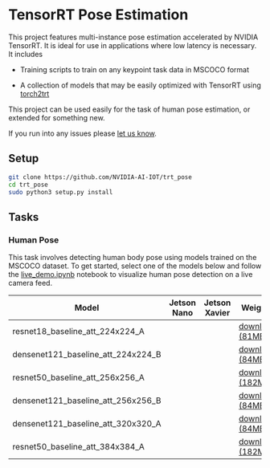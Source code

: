 # TensorRT Pose Estimation

This project features multi-instance pose estimation accelerated by NVIDIA TensorRT.  It is ideal for use in applications where low latency is necessary.  It includes

- Training scripts to train on any keypoint task data in MSCOCO format

- A collection of models that may be easily optimized with TensorRT using [torch2trt](https://github.com/NVIDIA-AI-IOT/torch2trt)

This project can be used easily for the task of human pose estimation, or extended for something new.

If you run into any issues please [let us know](../../issues).


## Setup

```bash
git clone https://github.com/NVIDIA-AI-IOT/trt_pose
cd trt_pose
sudo python3 setup.py install
```

## Tasks

### Human Pose

This task involves detecting human body pose using models trained on the MSCOCO dataset.  To get started, select one of the models below and follow the [live_demo.ipynb](tasks/human_pose/live_demo.ipynb) notebook to visualize human pose detection on a live camera feed.

| Model | Jetson Nano | Jetson Xavier | Weights |
|-------|-------------|---------------|---------|
| resnet18_baseline_att_224x224_A |  |  | [download (81MB)](https://drive.google.com/open?id=1XYDdCUdiF2xxx4rznmLb62SdOUZuoNbd) |
| densenet121_baseline_att_224x224_B |  |  | [download (84MB)](https://drive.google.com/open?id=1ZP6Wh9CpFQxiRJYO9ECyIVU-soy4aUoW) |
| resnet50_baseline_att_256x256_A |  |  | [download (182MB)](https://drive.google.com/open?id=1eLgzGsh1yjuLG66r9BFmoOzp3nTdVHS2) |
| densenet121_baseline_att_256x256_B |  |  | [download (84MB)](https://drive.google.com/open?id=13FkJkx7evQ1WwP54UmdiDXWyFMY1OxDU) |
| densenet121_baseline_att_320x320_A |  |  | [download (84MB)](https://drive.google.com/open?id=1SX-LWAfYNdcNKb42b31UmZwsjXmB3a9l) |
| resnet50_baseline_att_384x384_A |  |  | [download (182MB)](https://drive.google.com/open?id=1ck66N0Lqxqcg-7OImh_5YNwvnrb9yHym) |
